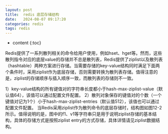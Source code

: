 ```yaml
---
layout: post
title:  redis 底层存储结构
date:   2024-08-07 09:17:20
categories: redis
tags: redis
---
```


* content
{:toc}

Redis提供了一系列散列相关的命令给用户使用，例如hset、hget等。然而，这些散列指令对应的底层value的存储并不总是散列表，Redis提供了ziplist以及散列表（hashtable）两种方案进行存储。当需要存储的key-value结构同时满足下面两个条件时，采用ziplist作为底层存储，否则需要转换为散列表存储。值得注意的是，ziplist的存储顺序与插入顺序一致，而散列表的存储则不一致。

1）key-value结构的所有键值对的字符串长度都小于hash-max-ziplist-value（默认值64），该值可以通过配置文件配置。
2）散列对象保存的键值对的个数（一个键值对记为1个）小于hash-max-ziplist-entries（默认值512），该值也可以通过配置文件配置。
当Redis采用ziplist作为散列命令的底层存储时，结构图如图12-2所示。值得说明的是，图中的f1、v1等字符串只是用于说明ziplist存储的基本结构，具体的存储方式是按照ziplist entry的方式存储，具体详情请见ziplist数据结构。